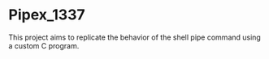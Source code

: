 # Pipex_1337
This project aims to replicate the behavior of the shell pipe command using a custom C program. 
